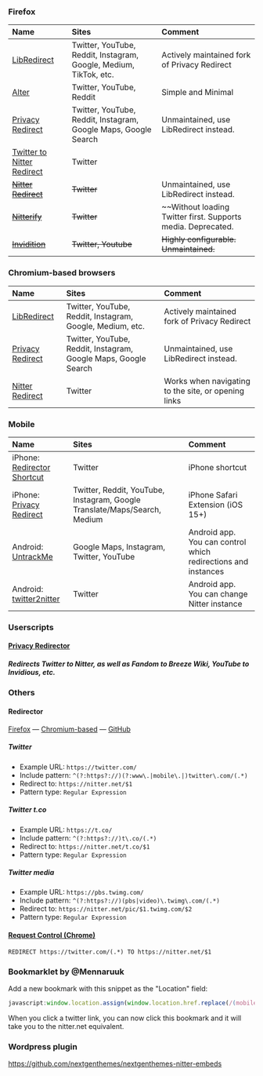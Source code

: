 ### Firefox
| Name                                                                                                | Sites                                                             | Comment                                                                                                                                       |
| :-------------------------------------------------------------------------------------------------- | :---------------------------------------------------------------- | :-------------------------------------------------------------------------------------------------------------------------------------------- |
| [LibRedirect](https://addons.mozilla.org/en-GB/firefox/addon/libredirect/)                          | Twitter, YouTube, Reddit, Instagram, Google, Medium, TikTok, etc. | Actively maintained fork of Privacy Redirect                 |
| [Alter](https://addons.mozilla.org/firefox/addon/alter/)                                            | Twitter, YouTube, Reddit                                          | Simple and Minimal                                           |
| [Privacy Redirect](https://addons.mozilla.org/firefox/addon/privacy-redirect/)                      | Twitter, YouTube, Reddit, Instagram, Google Maps, Google Search   | Unmaintained, use LibRedirect instead.                       |
| [Twitter to Nitter Redirect](https://addons.mozilla.org/firefox/addon/twitter-to-nitter-redirect/)  | Twitter                                                           |                                                              |
| ~~[Nitter Redirect](https://addons.mozilla.org/firefox/addon/nitter-redirect/)~~                    | ~~Twitter~~                                                       | Unmaintained, use LibRedirect instead.                       |
| ~~[Nitterify](https://addons.mozilla.org/firefox/addon/nitterify/)~~                                | ~~Twitter~~                                                       | ~~Without loading Twitter first. Supports media. Deprecated. |
| ~~[Invidition](https://addons.mozilla.org/firefox/addon/invidition/)~~                              | ~~Twitter, Youtube~~                                              | ~~Highly configurable. Unmaintained.~~                       |

### Chromium-based browsers
| Name                                                                                                            | Sites                                                           | Comment                                             |
| :-------------------------------------------------------------------------------------------------------------- | :-------------------------------------------------------------- | :-------------------------------------------------- |
| [LibRedirect](https://libredirect.github.io/download_chromium.html)                                             | Twitter, YouTube, Reddit, Instagram, Google, Medium, etc.       | Actively maintained fork of Privacy Redirect        |
| [Privacy Redirect](https://chrome.google.com/webstore/detail/privacy-redirect/pmcmeagblkinmogikoikkdjiligflglb) | Twitter, YouTube, Reddit, Instagram, Google Maps, Google Search | Unmaintained, use LibRedirect instead.              |
| [Nitter Redirect](https://chrome.google.com/webstore/detail/nitter-redirect/mohaicophfnifehkkkdbcejkflmgfkof)   | Twitter                                                         | Works when navigating to the site, or opening links |

### Mobile
| Name                                                                                             | Sites                                    | Comment                                                       |
| :----------------------------------------------------------------------------------------------- | :--------------------------------------- | :------------------------------------------------------------ |
| iPhone: [Redirector Shortcut](https://www.icloud.com/shortcuts/3e90ac68c77b45eb82cb18dab519ff76) | Twitter                                  | iPhone shortcut                                               |
| iPhone: [Privacy Redirect](https://apps.apple.com/app/privacy-redirect/id1578144015)             | Twitter, Reddit, YouTube, Instagram, Google Translate/Maps/Search, Medium | iPhone Safari Extension (iOS 15+) |
| Android: [UntrackMe](https://f-droid.org/packages/app.fedilab.nitterizeme/)                      | Google Maps, Instagram, Twitter, YouTube | Android app. You can control which redirections and instances |
| Android: [twitter2nitter](https://f-droid.org/uk/packages/eu.auct.twitter2nitter/)               | Twitter                                  | Android app. You can change Nitter instance                   |

### Userscripts
#### [Privacy Redirector](https://github.com/dybdeskarphet/privacy-redirector)
##### Redirects Twitter to Nitter, as well as Fandom to Breeze Wiki, YouTube to Invidious, etc.

### Others
#### Redirector
[Firefox](https://addons.mozilla.org/en-US/firefox/addon/redirector/) — [Chromium-based](https://chrome.google.com/webstore/detail/redirector/ocgpenflpmgnfapjedencafcfakcekcd) — [GitHub](https://github.com/einaregilsson/Redirector)

##### Twitter
- Example URL: `https://twitter.com/`
- Include pattern: `^(?:https?://)(?:www\.|mobile\.|)twitter\.com/(.*)`
- Redirect to: `https://nitter.net/$1`
- Pattern type: `Regular Expression`

##### Twitter t.co
- Example URL: `https://t.co/`
- Include pattern: `^(?:https?://)t\.co/(.*)`
- Redirect to: `https://nitter.net/t.co/$1`
- Pattern type: `Regular Expression`

##### Twitter media
- Example URL: `https://pbs.twimg.com/`
- Include pattern: `^(?:https?://)(pbs|video)\.twimg\.com/(.*)`
- Redirect to: `https://nitter.net/pic/$1.twimg.com/$2`
- Pattern type: `Regular Expression`

#### [Request Control (Chrome)](https://chrome.google.com/webstore/detail/request-control/gkadogdmakibilhnklflcgaennojgipd)
```
REDIRECT https://twitter.com/(.*) TO https://nitter.net/$1
```

### Bookmarklet by @Mennaruuk

Add a new bookmark with this snippet as the "Location" field:
```js
javascript:window.location.assign(window.location.href.replace(/(mobile.)?twitter.com/,'nitter.net'))
```
When you click a twitter link, you can now click this bookmark and it will take you to the nitter.net equivalent.

### Wordpress plugin

https://github.com/nextgenthemes/nextgenthemes-nitter-embeds
